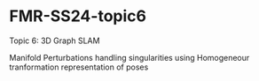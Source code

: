 # FMR-SS24-topic6
Topic 6: 3D Graph SLAM

Manifold Perturbations handling singularities using Homogeneour tranformation representation of poses
